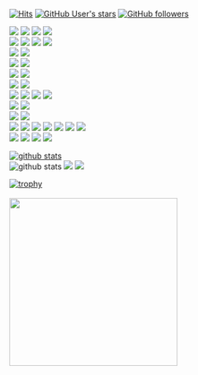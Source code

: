 <!-- ### Hi there 👋 -->
[![Hits](https://hits.seeyoufarm.com/api/count/incr/badge.svg?url=https%3A%2F%2Fgithub.com%2Fxpwmaosldk&count_bg=%23FA0000&title_bg=%23555555&icon=github.svg&icon_color=%23FFFFFF&title=welcome&edge_flat=false)](https://blogdeveloperspot.blogspot.com)
[![GitHub User's stars](https://img.shields.io/github/stars/xpwmaosldk?style=social)](https://blogdeveloperspot.blogspot.com)
[![GitHub followers](https://img.shields.io/github/followers/xpwmaosldk?style=social)](https://blogdeveloperspot.blogspot.com)

<!-- [![My First pub.dev package]()](https://pub.dev/packages/number_pagination)<br> -->

<a href="#" target="_blank"><img src="https://img.shields.io/badge/Dart-0175C2?style=flat&logo=Dart&logoColor=white"/></a>
<a href="#" target="_blank"><img src="https://img.shields.io/badge/Java-007396?style=flat&logo=Java&logoColor=white"/></a>
<a href="#" target="_blank"><img src="https://img.shields.io/badge/Kotlin-7F52FF?style=flat&logo=Kotlin&logoColor=white"/></a>
<a href="#" target="_blank"><img src="https://img.shields.io/badge/JavaScript-F7DF1E?style=flat&logo=JavaScript&logoColor=white"/></a>
<br>
<a href="#" target="_blank"><img src="https://img.shields.io/badge/Flutter-02569B?style=flat&logo=Flutter&logoColor=white"/></a> 
<a href="#" target="_blank"><img src="https://img.shields.io/badge/Spring Boot-6DB33F?style=flat&logo=Spring%20Boot&logoColor=white"/></a>
<a href="#" target="_blank"><img src="https://img.shields.io/badge/Vue.js-4FC08D?style=flat&logo=Vue.js%20Boot&logoColor=white"/></a>
<a href="#" target="_blank"><img src="https://img.shields.io/badge/Node.js-339933?style=flat&logo=Node.js%20Boot&logoColor=white"/></a>
<br>
<a href="#" target="_blank"><img src="https://img.shields.io/badge/Android-3DDC84?style=flat&logo=Android&logoColor=white"/></a>
<a href="#" target="_blank"><img src="https://img.shields.io/badge/iOS-000000?style=flat&logo=iOS&logoColor=white"/></a>
<br>
<a href="#" target="_blank"><img src="https://img.shields.io/badge/Google%20Play-414141?style=flat&logo=Google%20Play&logoColor=white"/></a>
<a href="#" target="_blank"><img src="https://img.shields.io/badge/App%20Store-0D96F6?style=flat&logo=App%20Store&logoColor=white"/></a>
<br>
<a href="#" target="_blank"><img src="https://img.shields.io/badge/iBeacon-3D7EBB?style=flat&logo=iBeacon&logoColor=white"/></a>
<a href="#" target="_blank"><img src="https://img.shields.io/badge/JSON%20Web%20Tokens-000000?style=flat&logo=JSON%20Web%20Tokens&logoColor=white"/></a>
<br>
<a href="#" target="_blank"><img src="https://img.shields.io/badge/Gradle-02303A?style=flat&logo=Gradle&logoColor=white"/></a>
<a href="#" target="_blank"><img src="https://img.shields.io/badge/Apache%20Maven-C71A36?style=flat&logo=Apache%20Maven&logoColor=white"/></a>
<br>
<a href="#" target="_blank"><img src="https://img.shields.io/badge/Amazon%20AWS-232F3E?style=flat&logo=Amazon%20AWS&logoColor=white"/></a>
<a href="#" target="_blank"><img src="https://img.shields.io/badge/Firebase-FFCA28?style=flat&logo=Firebase&logoColor=white"/></a>
<a href="#" target="_blank"><img src="https://img.shields.io/badge/NGINX-3009639?style=flat&logo=NGINX&logoColor=white"/></a>
<a href="#" target="_blank"><img src="https://img.shields.io/badge/Jenkins-D24939?style=flat&logo=Jenkins&logoColor=white"/></a>
<br>
<a href="#" target="_blank"><img src="https://img.shields.io/badge/MySQL-4479A1?style=flat&logo=MySQL&logoColor=white"/></a>
<a href="#" target="_blank"><img src="https://img.shields.io/badge/MariaDB-003545?style=flat&logo=MariaDB&logoColor=white"/></a>
<br>
<a href="#" target="_blank"><img src="https://img.shields.io/badge/macOS-000000?style=flat&logo=macOS&logoColor=white"/></a>
<a href="#" target="_blank"><img src="https://img.shields.io/badge/Ubuntu-E95420?style=flat&logo=Ubuntu&logoColor=white"/></a>
<br>
<a href="#" target="_blank"><img src="https://img.shields.io/badge/Git-F05032?style=flat&logo=Git&logoColor=white"/></a>
<a href="#" target="_blank"><img src="https://img.shields.io/badge/GitHub-181717?style=flat&logo=GitHub&logoColor=white"/></a>
<a href="#" target="_blank"><img src="https://img.shields.io/badge/GitLab-FCA121?style=flat&logo=GitLab&logoColor=white"/></a>
<a href="#" target="_blank"><img src="https://img.shields.io/badge/Slack-4A154B?style=flat&logo=Slack&logoColor=white"/></a>
<a href="#" target="_blank"><img src="https://img.shields.io/badge/Notion-000000?style=flat&logo=Notion&logoColor=white"/></a>
<a href="#" target="_blank"><img src="https://img.shields.io/badge/Swagger-85EA2D?style=flat&logo=Swagger&logoColor=white"/></a>
<a href="#" target="_blank"><img src="https://img.shields.io/badge/Postman-FF6C37?style=flat&logo=Postman&logoColor=white"/></a>
<br>
<a href="#" target="_blank"><img src="https://img.shields.io/badge/Visual%20Studio%20Code-007ACC?style=flat&logo=Visual%20Studio%20Code&logoColor=white"/></a>
<a href="#" target="_blank"><img src="https://img.shields.io/badge/Android%20Studio-3DDC84?style=flat&logo=Android%20Studio&logoColor=white"/></a>
<a href="#" target="_blank"><img src="https://img.shields.io/badge/Xcode-147EFB?style=flat&logo=Xcode&logoColor=white"/></a>
<a href="#" target="_blank"><img src="https://img.shields.io/badge/Eclipse%20IDE-2C2255?style=flat&logo=Eclipse%20IDE&logoColor=white"/></a>
<br>


[![github stats](https://github-readme-stats.vercel.app/api/top-langs/?exclude_repo=xpwmaosldk.github.io&username=xpwmaosldk&show_icons=true&hide_border=false&layout=compact&theme=dracula)](https://github.com/xpwmaosldk)<br>
![github stats](https://github-readme-stats.vercel.app/api?username=xpwmaosldk&show_icons=true&theme=dracula)
<a href="https://blogdeveloperspot.blogspot.com" target="_blank"><img src="https://img.shields.io/badge/Blogger-FF5722?style=flat&logo=Blogger&logoColor=white"/></a>
<a href="https://stackoverflow.com/users/8912043/taz" target="_blank"><img src="https://img.shields.io/badge/Stack%20Overflow-F58025?style=flat&logo=Stack%20Overflow&logoColor=white"/></a>
<br>
<!-- ![trophy](https://github-profile-trophy.vercel.app/?username=xpwmaosldk) -->
[![trophy](https://github-profile-trophy.vercel.app/?username=xpwmaosldk&theme=dracula&row=1)](https://github.com/xpwmaosldk)<br>
<br>
<img src="https://postfiles.pstatic.net/MjAyMTAxMDVfMTg5/MDAxNjA5ODEyMjc2NjQ3.gapiZqWIC7QD7A2XKeSc1vEEsvex_QfaeMZ1Q3kp9jMg.qmZGYhXPtGWk444Ca73jzHsOPVHrP6goc8sPkgl7UJUg.JPEG.gitacademy01/6.JPG?type=w966" width="300px" height="300px">

<!--
**xpwmaosldk/xpwmaosldk** is a ✨ _special_ ✨ repository because its `README.md` (this file) appears on your GitHub profile.

Here are some ideas to get you started:

- 🔭 I’m currently working on ...
- 🌱 I’m currently learning ...
- 👯 I’m looking to collaborate on ...
- 🤔 I’m looking for help with ...
- 💬 Ask me about ...
- 📫 How to reach me: ...
- 😄 Pronouns: ...
- ⚡ Fun fact: ...
-->
